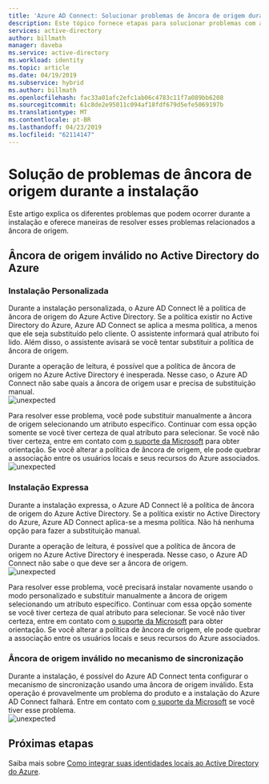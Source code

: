 ```yaml
---
title: 'Azure AD Connect: Solucionar problemas de âncora de origem durante a instalação | Microsoft Docs'
description: Este tópico fornece etapas para solucionar problemas com a âncora de origem durante a instalação.
services: active-directory
author: billmath
manager: daveba
ms.service: active-directory
ms.workload: identity
ms.topic: article
ms.date: 04/19/2019
ms.subservice: hybrid
ms.author: billmath
ms.openlocfilehash: fac33a01afc2efc1ab06c4783c11f7a089bb6208
ms.sourcegitcommit: 61c8de2e95011c094af18fdf679d5efe5069197b
ms.translationtype: MT
ms.contentlocale: pt-BR
ms.lasthandoff: 04/23/2019
ms.locfileid: "62114147"
---
```

# <a name="troubleshooting-source-anchor-issues-during-installation"></a>Solução de problemas de âncora de origem durante a instalação
Este artigo explica os diferentes problemas que podem ocorrer durante a instalação e oferece maneiras de resolver esses problemas relacionados a âncora de origem.

## <a name="invalid-source-anchor-in-azure-active-directory"></a>Âncora de origem inválido no Active Directory do Azure

### <a name="custom-installation"></a>Instalação Personalizada

Durante a instalação personalizada, o Azure AD Connect lê a política de âncora de origem do Azure Active Directory. Se a política existir no Active Directory do Azure, Azure AD Connect se aplica a mesma política, a menos que ele seja substituído pelo cliente. O assistente informará qual atributo foi lido. Além disso, o assistente avisará se você tentar substituir a política de âncora de origem.

Durante a operação de leitura, é possível que a política de âncora de origem no Azure Active Directory é inesperada. Nesse caso, o Azure AD Connect não sabe quais a âncora de origem usar e precisa de substituição manual.</br>
![unexpected](media/tshoot-connect-source-anchor/source1.png)

Para resolver esse problema, você pode substituir manualmente a âncora de origem selecionando um atributo específico. Continuar com essa opção somente se você tiver certeza de qual atributo para selecionar. Se você não tiver certeza, entre em contato com [o suporte da Microsoft](https://support.microsoft.com/contactus/) para obter orientação. Se você alterar a política de âncora de origem, ele pode quebrar a associação entre os usuários locais e seus recursos do Azure associados.</br>
![unexpected](media/tshoot-connect-source-anchor/source2.png)

### <a name="express-installation"></a>Instalação Expressa
Durante a instalação expressa, o Azure AD Connect lê a política de âncora de origem do Azure Active Directory. Se a política existir no Active Directory do Azure, Azure AD Connect aplica-se a mesma política. Não há nenhuma opção para fazer a substituição manual.

Durante a operação de leitura, é possível que a política de âncora de origem no Azure Active Directory é inesperada. Nesse caso, o Azure AD Connect não sabe o que deve ser a âncora de origem.</br>
![unexpected](media/tshoot-connect-source-anchor/source3.png)

Para resolver esse problema, você precisará instalar novamente usando o modo personalizado e substituir manualmente a âncora de origem selecionando um atributo específico. Continuar com essa opção somente se você tiver certeza de qual atributo para selecionar. Se você não tiver certeza, entre em contato com [o suporte da Microsoft](https://support.microsoft.com/contactus/) para obter orientação. Se você alterar a política de âncora de origem, ele pode quebrar a associação entre os usuários locais e seus recursos do Azure associados.

### <a name="invalid-source-anchor-in-sync-engine"></a>Âncora de origem inválido no mecanismo de sincronização
Durante a instalação, é possível do Azure AD Connect tenta configurar o mecanismo de sincronização usando uma âncora de origem inválido. Esta operação é provavelmente um problema do produto e a instalação do Azure AD Connect falhará. Entre em contato com [o suporte da Microsoft](https://support.microsoft.com/contactus/) se você tiver esse problema.</br>
![unexpected](media/tshoot-connect-source-anchor/source4.png)


## <a name="next-steps"></a>Próximas etapas
Saiba mais sobre [Como integrar suas identidades locais ao Active Directory do Azure](whatis-hybrid-identity.md).
